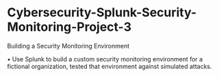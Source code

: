 # Cybersecurity-Splunk-Security-Monitoring-Project-3

Building a Security Monitoring Environment

•	Use Splunk to build a custom security monitoring environment for a fictional organization, tested that environment against simulated attacks.
